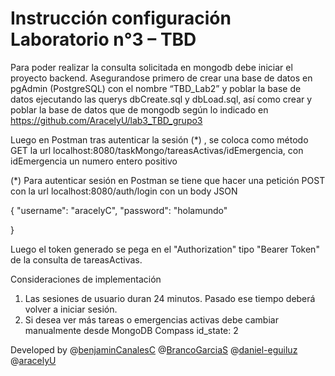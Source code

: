 # Instrucción configuración Laboratorio n°3 – TBD

Para poder realizar la consulta solicitada en mongodb debe iniciar el proyecto backend. Asegurandose primero de crear una base de datos en pgAdmin (PostgreSQL) con el nombre “TBD_Lab2” y poblar la base de datos ejecutando las querys dbCreate.sql y dbLoad.sql, así como crear y poblar la base de datos que de mongodb según lo indicado en https://github.com/AracelyU/lab3_TBD_grupo3

Luego en Postman tras autenticar la sesión (*) , se coloca como método GET la url localhost:8080/taskMongo/tareasActivas/idEmergencia, con idEmergencia un numero entero positivo

(*) Para autenticar sesión en Postman se tiene que hacer una petición POST con la url localhost:8080/auth/login con un body JSON

{
    "username": "aracelyC",
    "password": "holamundo"

}

Luego el token generado se pega en el "Authorization" tipo "Bearer Token" de la consulta de tareasActivas. 

Consideraciones de implementación
1. Las sesiones de usuario duran 24 minutos. Pasado ese tiempo deberá volver a iniciar sesión.
2. Si desea ver más tareas o emergencias activas debe cambiar manualmente desde MongoDB Compass id_state: 2

Developed by @[benjaminCanalesC](https://github.com/benjaminCanalesC) @[BrancoGarciaS](https://github.com/BrancoGarciaS) @[daniel-eguiluz](https://github.com/daniel-eguiluz) @[aracelyU](https://github.com/aracelyU)
